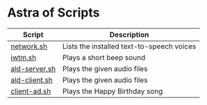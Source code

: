 Astra of Scripts
================

| Script                                               | Description                                                        |
| ---------------------------------------------------- | ------------------------------------------------------------------ |
| [network.sh](Scripts/network.sh)                     | Lists the installed text-to-speech voices                          |
| [iwtm.sh](Scripts/iwtm.sh)                           | Plays a short beep sound                                           |
| [ald-server.sh](Scripts/ald-server.sh)               | Plays the given audio files                                        |
| [ald-client.sh](Scripts/ald-client.sh)               | Plays the given audio files                                        |
| [client-ad.sh](Scripts/client-ad.sh)                 | Plays the Happy Birthday song                                      |

